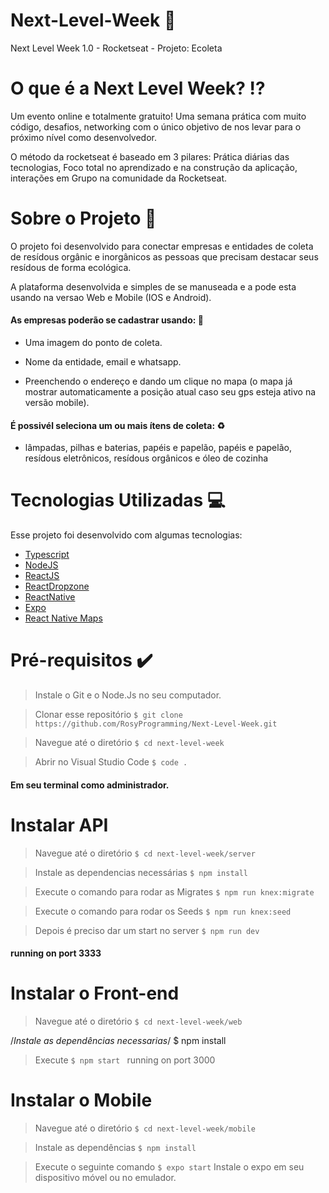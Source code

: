 # Next-Level-Week :rocket:
Next Level Week 1.0 - Rocketseat - Projeto: Ecoleta

# O que é a Next Level Week? :interrobang:

Um evento online e totalmente gratuito! Uma semana prática com muito código, desafios, networking com o único objetivo de nos levar para o próximo nível como desenvolvedor.

O método da rocketseat é baseado em 3 pilares: Prática diárias das tecnologias, Foco total no aprendizado e na construção da aplicação, interações em Grupo na comunidade da Rocketseat.

# Sobre o Projeto :memo:
O projeto foi desenvolvido para  conectar empresas e entidades de coleta  de resídous orgânic e inorgânicos as pessoas que precisam destacar seus resídous  de forma ecológica.

A plataforma desenvolvida e simples de se manuseada e a pode  esta usando na versao Web e Mobile (IOS e Android).

#### As empresas poderão se cadastrar usando: :office:
   
  * Uma imagem do ponto de coleta.
   
  * Nome da entidade, email e whatsapp.
  
  * Preenchendo o endereço e dando um clique no mapa (o mapa já mostrar automaticamente a posição atual caso seu gps esteja ativo na versão mobile).
  

#### É possivél seleciona um ou mais ítens de coleta: :recycle:
  
  * lâmpadas, pilhas e baterias, papéis e papelão, papéis e papelão, resídous eletrônicos, resídous orgânicos e óleo de cozinha
  
# Tecnologias Utilizadas :computer:
  Esse projeto foi desenvolvido com algumas tecnologias:
  * [Typescript](https://www.typescriptlang.org/)
  * [NodeJS](https://nodejs.org/en/)
  * [ReactJS](https://reactjs.org/)
  * [ReactDropzone](https://react-dropzone.js.org/) 
  * [ReactNative](https://reactnative.dev/)
  * [Expo](https://expo.io/)
  * [React Native Maps](https://www.npmjs.com/package/react-native-maps)
  
# Pré-requisitos :heavy_check_mark:

> Instale o Git e o Node.Js no seu computador.

> Clonar esse repositório 
` $ git clone https://github.com/RosyProgramming/Next-Level-Week.git `

> Navegue até o diretório
`$ cd next-level-week`

> Abrir no Visual Studio Code
`$ code .`
#### Em seu terminal como **administrador**.

# Instalar API

> Navegue até o diretório
`$ cd next-level-week/server `

> Instale as dependencias necessárias
`$ npm install `

> Execute o comando para rodar as Migrates
`$ npm run knex:migrate `

> Execute o comando para rodar os Seeds
`$ npm run knex:seed `

> Depois é preciso dar um start no server 
`$ npm run dev`
#### running on port 3333


# Instalar o Front-end

> Navegue até o diretório
`$ cd next-level-week/web`

/*Instale as dependências necessarias*/
$ npm install

> Execute
`$ npm start `
> running on port 3000

# Instalar o Mobile

> Navegue até o diretório
`$ cd next-level-week/mobile`

> Instale as dependências
`$ npm install `

> Execute o seguinte comando
`$ expo start`
> Instale o expo em seu dispositivo móvel ou no emulador.

  
  
  
 
